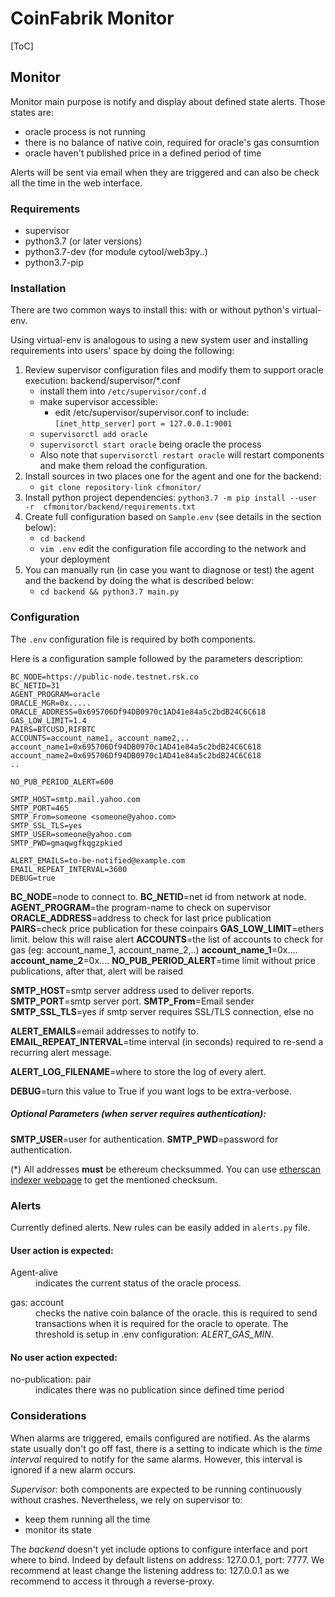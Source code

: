 # CoinFabrik Monitor
[ToC]

## Monitor

Monitor main purpose is notify and display about defined state alerts. Those states are:

 * oracle process is not running
 * there is no balance of native coin, required for oracle's gas consumtion
 * oracle haven't published price in a defined period of time
 
Alerts will be sent via email when they are triggered and can also be check all the time in 
the web interface.

 
### Requirements

 * supervisor
 * python3.7  (or later versions)
 * python3.7-dev  (for module cytool/web3py..)
 * python3.7-pip

### Installation

There are two common ways to install this: with or without python's virtual-env.

Using virtual-env is analogous to using a new system user and installing requirements into users' space by doing the following:

1. Review supervisor configuration files and modify them to support oracle execution: backend/supervisor/*.conf
    * install them into `/etc/supervisor/conf.d`
    * make supervisor accessible:
        * edit /etc/supervisor/supervisor.conf to include:
            `[inet_http_server]`
            `port = 127.0.0.1:9001`
    * `supervisorctl add oracle`
    * `supervisorctl start oracle` being oracle the process
    * Also note that `supervisorctl restart oracle` will restart components and make them reload the configuration.
1. Install sources in two places one for the agent and one for the backend:
    * `git clone repository-link cfmonitor/`
1. Install python project dependencies: `python3.7 -m pip install --user -r  cfmonitor/backend/requirements.txt`
1. Create full configuration based on `Sample.env` (see details in the section below):
    * `cd backend`
    * `vim .env`  edit the configuration file according to the network and your deployment
1. You can manually run (in case you want to diagnose or test) the agent and the backend by doing the what is described below:
    * `cd backend && python3.7 main.py`


### Configuration

The `.env` configuration file is required by both components.

Here is a configuration sample followed by the parameters description:

```
BC_NODE=https://public-node.testnet.rsk.co
BC_NETID=31
AGENT_PROGRAM=oracle
ORACLE_MGR=0x.....  
ORACLE_ADDRESS=0x695706Df94DB0970c1AD41e84a5c2bdB24C6C618
GAS_LOW_LIMIT=1.4
PAIRS=BTCUSD,RIFBTC
ACCOUNTS=account_name1, account_name2,..
account_name1=0x695706Df94DB0970c1AD41e84a5c2bdB24C6C618
account_name2=0x695706Df94DB0970c1AD41e84a5c2bdB24C6C618
..

NO_PUB_PERIOD_ALERT=600

SMTP_HOST=smtp.mail.yahoo.com
SMTP_PORT=465
SMTP_From=someone <someone@yahoo.com>
SMTP_SSL_TLS=yes
SMTP_USER=someone@yahoo.com
SMTP_PWD=gmaqwgfkqgzpkied

ALERT_EMAILS=to-be-notified@example.com
EMAIL_REPEAT_INTERVAL=3600
DEBUG=true
```

**BC_NODE**=node to connect to.
**BC_NETID**=net id from network at node.
**AGENT_PROGRAM**=the program-name to check on supervisor
**ORACLE_ADDRESS**=address to check for last price publication
**PAIRS**=check price publication for these coinpairs
**GAS_LOW_LIMIT**=ethers limit. below this will raise alert
**ACCOUNTS**=the list of accounts to check for gas (eg: account_name_1, account_name_2,..)
**account_name_1**=0x....
**account_name_2**=0x....
**NO_PUB_PERIOD_ALERT**=time limit without price publications, after that, alert will be raised

**SMTP_HOST**=smtp server address used to deliver reports.
**SMTP_PORT**=smtp server port.
**SMTP_From**=Email sender <email address>
**SMTP_SSL_TLS**=yes if smtp server requires SSL/TLS connection, else no

**ALERT_EMAILS**=email addresses to notify to.
**EMAIL_REPEAT_INTERVAL**=time interval (in seconds) required to re-send a recurring alert message.

**ALERT_LOG_FILENAME**=where to store the log of every alert.

**DEBUG**=turn this value to True if you want logs to be extra-verbose.

##### Optional Parameters (when server requires authentication):

**SMTP_USER**=user for authentication.
**SMTP_PWD**=password for authentication.


(*) All addresses **must** be ethereum checksummed. 
You can use [etherscan indexer webpage](https://etherscan.io/address/address-to-checksum) to get the mentioned checksum.

### Alerts

Currently defined alerts. New rules can be easily added in `alerts.py` file.


#### User action is expected:
<dl>
  <dt>Agent-alive</dt>
  <dd>indicates the current status of the oracle process.</dd>
</dl>

<dl>
  <dt>gas: account</dt>
  <dd>checks the native coin balance of the oracle. this is required to send transactions when it is required for the oracle to operate. The threshold is setup in .env configuration: <em>ALERT_GAS_MIN</em>.</dd>

</dl>

#### No user action expected:
<dl>
  <dt>no-publication: pair</dt>
  <dd>indicates there was no publication since defined time period</dd>
</dl>


### Considerations

When alarms are triggered, emails configured are notified. As the alarms state usually don't go off fast, there is a setting to indicate which is the *time interval* required to notify for the same alarms. However, this interval is ignored if a new alarm occurs.


*Supervisor*: both components are expected to be running continuously without crashes. Nevertheless, we rely on supervisor to:
 * keep them running all the time
 * monitor its state

The *backend* doesn't yet include options to configure interface and port where to bind. Indeed by default listens on address: 127.0.0.1, port: 7777. We recommend at least change the listening address to: 127.0.0.1 as we recommend to access it through a reverse-proxy.
